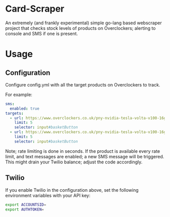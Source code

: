 # Card-Scraper

An extremely (and frankly experimental) simple go-lang based webscraper project that checks stock levels of products on Overclockers; alerting to console and SMS if one is present.

# Usage
## Configuration

Configure config.yml with all the target products on Overclockers to track.

For example:
```yaml
sms:
  enabled: true
targets:
  - url: https://www.overclockers.co.uk/pny-nvidia-tesla-volta-v100-16gb-pcie-gpu-accelerator-card-5120-cuda-cores-gx-06a-pn.html
    limit: 5
    selector: input#basketButton
  - url: https://www.overclockers.co.uk/pny-nvidia-tesla-volta-v100-16gb-pcie-gpu-accelerator-card-5120-cuda-cores-gx-06a-pn.html
    limit: 5
    selector: input#basketButton
```

Note; rate limiting is done in seconds. If the product is available every rate limit, and text messages are enabled; a new SMS message will be triggered. This might drain your Twilio balance; adjust the code accordingly.

## Twilio 
If you enable Twilio in the configuration above, set the following environment variables with your API key:

```bash
export ACCOUNTSID=
export AUTHTOKEN=
```

